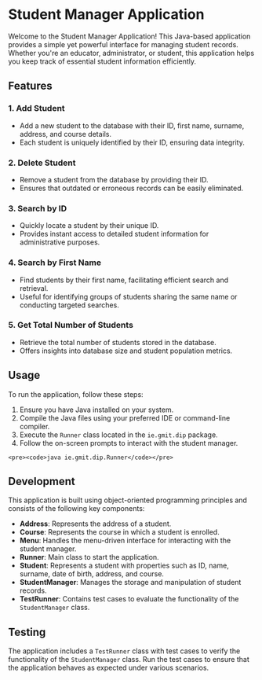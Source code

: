 
<body>

<h1>Student Manager Application</h1>

<p>Welcome to the Student Manager Application! This Java-based application provides a simple yet powerful interface for managing student records. Whether you're an educator, administrator, or student, this application helps you keep track of essential student information efficiently.</p>

<h2>Features</h2>
<h3>1. Add Student</h3>
<ul>
    <li>Add a new student to the database with their ID, first name, surname, address, and course details.</li>
    <li>Each student is uniquely identified by their ID, ensuring data integrity.</li>
</ul>

<h3>2. Delete Student</h3>
<ul>
    <li>Remove a student from the database by providing their ID.</li>
    <li>Ensures that outdated or erroneous records can be easily eliminated.</li>
</ul>

<h3>3. Search by ID</h3>
<ul>
    <li>Quickly locate a student by their unique ID.</li>
    <li>Provides instant access to detailed student information for administrative purposes.</li>
</ul>

<h3>4. Search by First Name</h3>
<ul>
    <li>Find students by their first name, facilitating efficient search and retrieval.</li>
    <li>Useful for identifying groups of students sharing the same name or conducting targeted searches.</li>
</ul>

<h3>5. Get Total Number of Students</h3>
<ul>
    <li>Retrieve the total number of students stored in the database.</li>
    <li>Offers insights into database size and student population metrics.</li>
</ul>

<h2>Usage</h2>

<p>To run the application, follow these steps:</p>
    <ol>
        <li>Ensure you have Java installed on your system.</li>
        <li>Compile the Java files using your preferred IDE or command-line compiler.</li>
        <li>Execute the <code>Runner</code> class located in the <code>ie.gmit.dip</code> package.</li>
        <li>Follow the on-screen prompts to interact with the student manager.</li>
    </ol>

    <pre><code>java ie.gmit.dip.Runner</code></pre>

<h2>Development</h2>

<p>This application is built using object-oriented programming principles and consists of the following key components:</p>

<ul>
    <li><strong>Address</strong>: Represents the address of a student.</li>
    <li><strong>Course</strong>: Represents the course in which a student is enrolled.</li>
    <li><strong>Menu</strong>: Handles the menu-driven interface for interacting with the student manager.</li>
    <li><strong>Runner</strong>: Main class to start the application.</li>
    <li><strong>Student</strong>: Represents a student with properties such as ID, name, surname, date of birth, address, and course.</li>
    <li><strong>StudentManager</strong>: Manages the storage and manipulation of student records.</li>
    <li><strong>TestRunner</strong>: Contains test cases to evaluate the functionality of the <code>StudentManager</code> class.</li>
</ul>

<h2>Testing</h2>
<p>The application includes a 
<code>TestRunner</code> 
class with test cases to verify the functionality of the
<code>StudentManager</code> class. Run the test cases to ensure that the application behaves as expected under various scenarios.</p>

</body>
</html>


